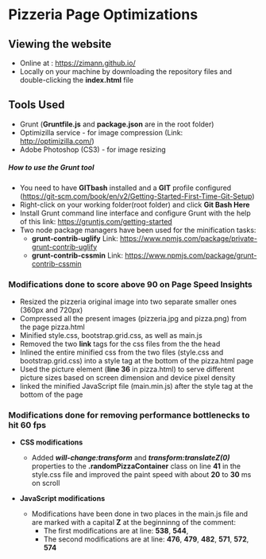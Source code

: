 # Pizzeria Page Optimizations

## Viewing the website
* Online at : https://zimann.github.io/ 
* Locally on your machine by downloading the repository files and double-clicking the **index.html** file

## Tools Used
* Grunt  (**Gruntfile.js** and **package.json** are in the root folder)
* Optimizilla service - for image compression (Link: http://optimizilla.com/)
* Adobe Photoshop (CS3) - for image resizing

##### How to use the _**Grunt**_ tool
* You need to have **GITbash** installed and a **GIT** profile configured (https://git-scm.com/book/en/v2/Getting-Started-First-Time-Git-Setup)
* Right-click on your working folder(root folder) and click **Git Bash Here**
* Install Grunt command line interface and configure Grunt with the help of this link: https://gruntjs.com/getting-started
* Two node package managers have been used for the minification tasks: 
    * **grunt-contrib-uglify**
    Link: https://www.npmjs.com/package/private-grunt-contrib-uglify
    * **grunt-contrib-cssmin**
    Link: https://www.npmjs.com/package/grunt-contrib-cssmin


### Modifications done to score above 90 on Page Speed Insights 

* Resized the pizzeria original image into two separate smaller ones (360px and 720px)
* Compressed all the present images (pizzeria.jpg and pizza.png) from the page pizza.html
* Minified style.css, bootstrap.grid.css, as well as main.js
* Removed the two **link** tags for the css files from the the head
* Inlined the entire minified css from the two files (style.css and bootstrap.grid.css) into a style tag at the bottom of the pizza.html page
* Used the picture element (**line 36** in pizza.html) to serve different picture sizes based on screen dimension and device pixel density
* linked the minified JavaScript file (main.min.js) after the style tag at the bottom of the page

### Modifications done for removing performance bottlenecks to hit 60 fps

* **CSS modifications**
   * Added **_will-change:transform_** and **_transform:translateZ(0)_** properties to the **.randomPizzaContainer** class on line **41** in the style.css file and improved the paint speed with about **20** to **30** ms on scroll
   

* **JavaScript modifications**
    * Modifications have been done in two places in the main.js file and are marked with a capital **Z** at the beginninng of the comment: 
        * The first modifications are at line: **538**, **544**, 
        * The second modifications are at line: **476**, **479**, **482**, **571**, **572**, **574**
    

 





